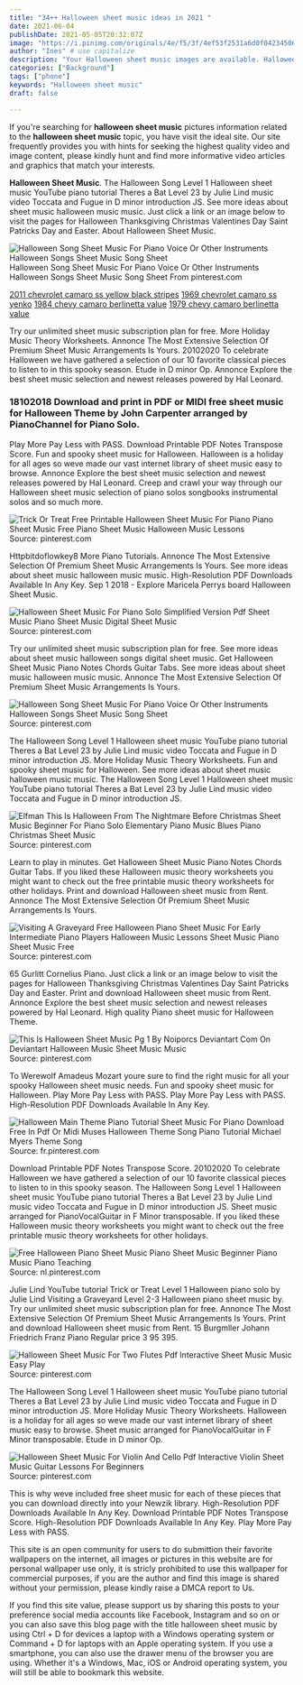 ```yaml
---
title: "34++ Halloween sheet music ideas in 2021 "
date: 2021-06-04
publishDate: 2021-05-05T20:32:07Z
image: "https://i.pinimg.com/originals/4e/f5/3f/4ef53f2531a6d0f04234506b9cbba6a6.gif"
author: "Ines" # use capitalize
description: "Your Halloween sheet music images are available. Halloween sheet music are a topic that is being searched for and liked by netizens today. You can Download the Halloween sheet music files here. Get all free photos and vectors."
categories: ["Background"]
tags: ["phone"]
keywords: "Halloween sheet music"
draft: false

---
```


If you're searching for **halloween sheet music** pictures information related to the **halloween sheet music** topic, you have visit the ideal  site.  Our site frequently  provides you with  hints  for seeking  the highest  quality video and image  content, please kindly hunt and find more informative video articles and graphics  that match your interests.

**Halloween Sheet Music**. The Halloween Song Level 1 Halloween sheet music YouTube piano tutorial Theres a Bat Level 23 by Julie Lind music video Toccata and Fugue in D minor introduction JS. See more ideas about sheet music halloween music music. Just click a link or an image below to visit the pages for Halloween Thanksgiving Christmas Valentines Day Saint Patricks Day and Easter. About Halloween Sheet Music.

![Halloween Song Sheet Music For Piano Voice Or Other Instruments Halloween Songs Sheet Music Song Sheet](https://i.pinimg.com/originals/55/55/86/555586d21bce1d8ad2fdf5e3def768af.gif "Halloween Song Sheet Music For Piano Voice Or Other Instruments Halloween Songs Sheet Music Song Sheet")
Halloween Song Sheet Music For Piano Voice Or Other Instruments Halloween Songs Sheet Music Song Sheet From pinterest.com

[2011 chevrolet camaro ss yellow black stripes](/2011-chevrolet-camaro-ss-yellow-black-stripes/)
[1969 chevrolet camaro ss yenko](/1969-chevrolet-camaro-ss-yenko/)
[1984 chevy camaro berlinetta value](/1984-chevy-camaro-berlinetta-value/)
[1979 chevy camaro berlinetta value](/1979-chevy-camaro-berlinetta-value/)

Try our unlimited sheet music subscription plan for free. More Holiday Music Theory Worksheets. Annonce The Most Extensive Selection Of Premium Sheet Music Arrangements Is Yours. 20102020 To celebrate Halloween we have gathered a selection of our 10 favorite classical pieces to listen to in this spooky season. Etude in D minor Op. Annonce Explore the best sheet music selection and newest releases powered by Hal Leonard.

### 18102018 Download and print in PDF or MIDI free sheet music for Halloween Theme by John Carpenter arranged by PianoChannel for Piano Solo.

Play More Pay Less with PASS. Download Printable PDF Notes Transpose Score. Fun and spooky sheet music for Halloween. Halloween is a holiday for all ages so weve made our vast internet library of sheet music easy to browse. Annonce Explore the best sheet music selection and newest releases powered by Hal Leonard. Creep and crawl your way through our Halloween sheet music selection of piano solos songbooks instrumental solos and so much more.


![Trick Or Treat Free Printable Halloween Sheet Music For Piano Piano Sheet Music Free Piano Sheet Music Halloween Music Lessons](https://i.pinimg.com/originals/44/e4/82/44e482d3bed15c43852ef5c1d8346b8f.jpg "Trick Or Treat Free Printable Halloween Sheet Music For Piano Piano Sheet Music Free Piano Sheet Music Halloween Music Lessons")
Source: pinterest.com

Httpbitdoflowkey8 More Piano Tutorials. Annonce The Most Extensive Selection Of Premium Sheet Music Arrangements Is Yours. See more ideas about sheet music halloween music music. High-Resolution PDF Downloads Available In Any Key. Sep 1 2018 - Explore Maricela Perrys board Halloween Sheet Music.

![Halloween Sheet Music For Piano Solo Simplified Version Pdf Sheet Music Piano Sheet Music Digital Sheet Music](https://i.pinimg.com/originals/f6/8a/be/f68abe5b47426300d8ad5b04fffb667f.gif "Halloween Sheet Music For Piano Solo Simplified Version Pdf Sheet Music Piano Sheet Music Digital Sheet Music")
Source: pinterest.com

Try our unlimited sheet music subscription plan for free. See more ideas about sheet music halloween songs digital sheet music. Get Halloween Sheet Music Piano Notes Chords Guitar Tabs. See more ideas about sheet music halloween music music. Annonce The Most Extensive Selection Of Premium Sheet Music Arrangements Is Yours.

![Halloween Song Sheet Music For Piano Voice Or Other Instruments Halloween Songs Sheet Music Song Sheet](https://i.pinimg.com/originals/55/55/86/555586d21bce1d8ad2fdf5e3def768af.gif "Halloween Song Sheet Music For Piano Voice Or Other Instruments Halloween Songs Sheet Music Song Sheet")
Source: pinterest.com

The Halloween Song Level 1 Halloween sheet music YouTube piano tutorial Theres a Bat Level 23 by Julie Lind music video Toccata and Fugue in D minor introduction JS. More Holiday Music Theory Worksheets. Fun and spooky sheet music for Halloween. See more ideas about sheet music halloween music music. The Halloween Song Level 1 Halloween sheet music YouTube piano tutorial Theres a Bat Level 23 by Julie Lind music video Toccata and Fugue in D minor introduction JS.

![Elfman This Is Halloween From The Nightmare Before Christmas Sheet Music Beginner For Piano Solo Elementary Piano Music Blues Piano Christmas Sheet Music](https://i.pinimg.com/originals/31/de/b8/31deb8b6e9c24321182c3863204fb562.png "Elfman This Is Halloween From The Nightmare Before Christmas Sheet Music Beginner For Piano Solo Elementary Piano Music Blues Piano Christmas Sheet Music")
Source: pinterest.com

Learn to play in minutes. Get Halloween Sheet Music Piano Notes Chords Guitar Tabs. If you liked these Halloween music theory worksheets you might want to check out the free printable music theory worksheets for other holidays. Print and download Halloween sheet music from Rent. Annonce The Most Extensive Selection Of Premium Sheet Music Arrangements Is Yours.

![Visiting A Graveyard Free Halloween Piano Sheet Music For Early Intermediate Piano Players Halloween Music Lessons Sheet Music Piano Sheet Music Free](https://i.pinimg.com/474x/09/4e/f8/094ef84a7b55cc25839284ae66aa4f25.jpg "Visiting A Graveyard Free Halloween Piano Sheet Music For Early Intermediate Piano Players Halloween Music Lessons Sheet Music Piano Sheet Music Free")
Source: pinterest.com

65 Gurlitt Cornelius Piano. Just click a link or an image below to visit the pages for Halloween Thanksgiving Christmas Valentines Day Saint Patricks Day and Easter. Print and download Halloween sheet music from Rent. Annonce Explore the best sheet music selection and newest releases powered by Hal Leonard. High quality Piano sheet music for Halloween Theme.

![This Is Halloween Sheet Music Pg 1 By Noiporcs Deviantart Com On Deviantart Halloween Music Sheet Music Music](https://i.pinimg.com/originals/ad/e5/86/ade5868d4a28bf20dc9a6f1974864a30.jpg "This Is Halloween Sheet Music Pg 1 By Noiporcs Deviantart Com On Deviantart Halloween Music Sheet Music Music")
Source: pinterest.com

To Werewolf Amadeus Mozart youre sure to find the right music for all your spooky Halloween sheet music needs. Fun and spooky sheet music for Halloween. Play More Pay Less with PASS. Play More Pay Less with PASS. High-Resolution PDF Downloads Available In Any Key.

![Halloween Main Theme Piano Tutorial Sheet Music For Piano Download Free In Pdf Or Midi Muses Halloween Theme Song Piano Tutorial Michael Myers Theme Song](https://i.pinimg.com/originals/5b/2d/87/5b2d879d949dd2468bf13c365168ad0b.png "Halloween Main Theme Piano Tutorial Sheet Music For Piano Download Free In Pdf Or Midi Muses Halloween Theme Song Piano Tutorial Michael Myers Theme Song")
Source: fr.pinterest.com

Download Printable PDF Notes Transpose Score. 20102020 To celebrate Halloween we have gathered a selection of our 10 favorite classical pieces to listen to in this spooky season. The Halloween Song Level 1 Halloween sheet music YouTube piano tutorial Theres a Bat Level 23 by Julie Lind music video Toccata and Fugue in D minor introduction JS. Sheet music arranged for PianoVocalGuitar in F Minor transposable. If you liked these Halloween music theory worksheets you might want to check out the free printable music theory worksheets for other holidays.

![Free Halloween Piano Sheet Music Piano Sheet Music Beginner Piano Music Piano Teaching](https://i.pinimg.com/originals/89/7c/e8/897ce8448ecf51e0795f6b95f24a03cf.jpg "Free Halloween Piano Sheet Music Piano Sheet Music Beginner Piano Music Piano Teaching")
Source: nl.pinterest.com

Julie Lind YouTube tutorial Trick or Treat Level 1 Halloween piano solo by Julie Lind Visiting a Graveyard Level 2-3 Halloween piano sheet music by. Try our unlimited sheet music subscription plan for free. Annonce The Most Extensive Selection Of Premium Sheet Music Arrangements Is Yours. Print and download Halloween sheet music from Rent. 15 Burgmller Johann Friedrich Franz Piano Regular price 3 95 395.

![Halloween Sheet Music For Two Flutes Pdf Interactive Sheet Music Music Easy Play](https://i.pinimg.com/originals/fa/41/09/fa41099fc62bb1c1a020bbc7d74bdc34.gif "Halloween Sheet Music For Two Flutes Pdf Interactive Sheet Music Music Easy Play")
Source: pinterest.com

The Halloween Song Level 1 Halloween sheet music YouTube piano tutorial Theres a Bat Level 23 by Julie Lind music video Toccata and Fugue in D minor introduction JS. More Holiday Music Theory Worksheets. Halloween is a holiday for all ages so weve made our vast internet library of sheet music easy to browse. Sheet music arranged for PianoVocalGuitar in F Minor transposable. Etude in D minor Op.

![Halloween Sheet Music For Violin And Cello Pdf Interactive Violin Sheet Music Guitar Lessons For Beginners](https://i.pinimg.com/originals/4e/f5/3f/4ef53f2531a6d0f04234506b9cbba6a6.gif "Halloween Sheet Music For Violin And Cello Pdf Interactive Violin Sheet Music Guitar Lessons For Beginners")
Source: pinterest.com

This is why weve included free sheet music for each of these pieces that you can download directly into your Newzik library. High-Resolution PDF Downloads Available In Any Key. Download Printable PDF Notes Transpose Score. High-Resolution PDF Downloads Available In Any Key. Play More Pay Less with PASS.

This site is an open community for users to do submittion their favorite wallpapers on the internet, all images or pictures in this website are for personal wallpaper use only, it is stricly prohibited to use this wallpaper for commercial purposes, if you are the author and find this image is shared without your permission, please kindly raise a DMCA report to Us.

If you find this site value, please support us by sharing this posts to your preference social media accounts like Facebook, Instagram and so on or you can also save this blog page with the title halloween sheet music by using Ctrl + D for devices a laptop with a Windows operating system or Command + D for laptops with an Apple operating system. If you use a smartphone, you can also use the drawer menu of the browser you are using. Whether it's a Windows, Mac, iOS or Android operating system, you will still be able to bookmark this website.
